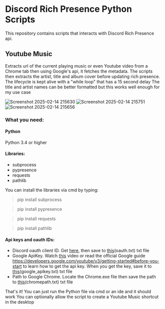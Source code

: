 # Discord Rich Presence Python Scripts

This repository contains scripts that interacts with Discord Rich Presence api.

## Youtube Music
Extracts url of the current playing music or even Youtube video from a Chrome tab then using Google's api, it fetches the metadata. The scripts then extracts the artist, title and album cover before updating rich presence. The lifecycle is kept alive with a "while loop" that has a 15 second delay
The title and artist names can be better formatted but this works well enough for my use case

![Screenshot 2025-02-14 215630](https://github.com/user-attachments/assets/ccd0b955-9a8d-4e78-ada9-d71d227de4a1)
![Screenshot 2025-02-14 215751](https://github.com/user-attachments/assets/1279f4d1-876f-4d07-bbde-4e17099e0d93)
![Screenshot 2025-02-14 215656](https://github.com/user-attachments/assets/e5e57d88-88d8-4957-abcf-f1ca95f56177)

### What you need:
#### Python
Python 3.4 or higher
  
  
  
#### Libraries:
- subprocess
- pypresence
- requests
- pathlib

You can install the libraries via cmd by typing:
> pip install subprocess
 
> pip install pypresence

> pip install requests

> pip install pathlib
  
  
  
#### Api keys and oauth IDs:
- Discord oauth client ID. Get [here](https://discord.com/developers/applications), then save to [this](https://github.com/PhoenixJatrix/Discord-Rich-Presence-Python-Scripts/blob/main/Youtube%20Music/oauth.txt)(oauth.txt) txt file
- Google ApiKey. Watch [this](https://youtu.be/TE66McLMMEw) video or read the official Google guide https://developers.google.com/youtube/v3/getting-started#before-you-start to learn how to get the api key. When you get the key, save it to [this](https://github.com/PhoenixJatrix/Discord-Rich-Presence-Python-Scripts/blob/main/Youtube%20Music/google_apikey)(google_apikey.txt) txt file
- Path to Google Chrome. Locate the Chrome.exe file then save the path to [this](https://github.com/PhoenixJatrix/Discord-Rich-Presence-Python-Scripts/blob/main/Youtube%20Music/chromepath.txt)(chromepath.txt) txt file

That's it! You can just run the Python file via cmd or an ide and it should work
You can optionally allow the script to create a Youtube Music shortcut in the desktop
